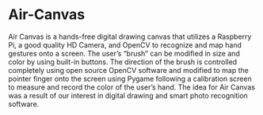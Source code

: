 # Air-Canvas
Air Canvas is a hands-free digital drawing canvas that utilizes a Raspberry Pi, a good quality HD Camera, and OpenCV to recognize and map hand gestures onto a screen. The user’s “brush” can be modified in size and color by using built-in buttons. The direction of the brush is controlled completely using open source OpenCV software and modified to map the pointer finger onto the screen using Pygame following a calibration screen to measure and record the color of the user’s hand. The idea for Air Canvas was a result of our interest in digital drawing and smart photo recognition software.
